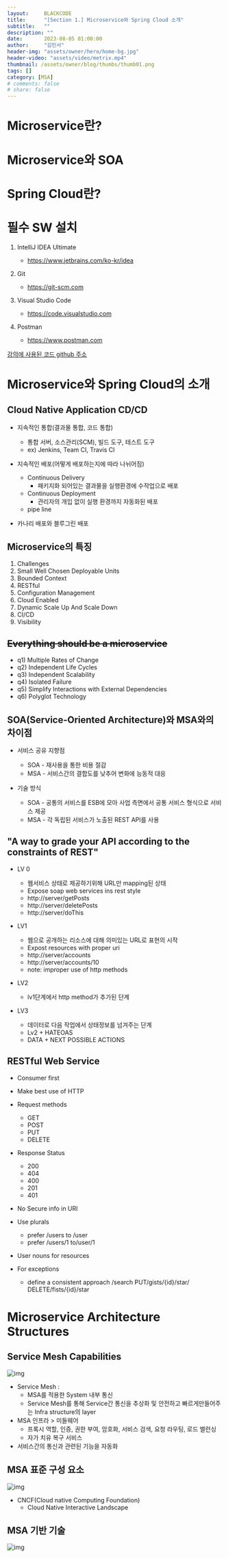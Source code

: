 ```yaml
---
layout:     BLACKCODE
title:      "[Section 1.] Microservice와 Spring Cloud 소개"
subtitle:   ""
description: ""
date:       2023-08-05 01:00:00
author:     "김민서"
header-img: "assets/owner/hero/home-bg.jpg"
header-video: "assets/video/metrix.mp4"
thumbnail: /assets/owner/blog/thumbs/thumb01.png
tags: []
category: [MSA]
# comments: false
# share: false
---
```


# Microservice란?

# Microservice와 SOA

# Spring Cloud란?

# 필수 SW 설치
1. IntelliJ IDEA Ultimate
    - https://www.jetbrains.com/ko-kr/idea

2. Git 
    - https://git-scm.com

3. Visual Studio Code
    - https://code.visualstudio.com

4. Postman
    - https://www.postman.com

[강의에 사용된 코드 github 주소](https://github.com/joneconsulting/msa_with_spring_cloud.git)

# Microservice와 Spring Cloud의 소개
## Cloud Native Application CD/CD
- 지속적인 통합(결과물 통합, 코드 통합)
    - 통합 서버, 소스관리(SCM), 빌드 도구, 테스트 도구
    - ex) Jenkins, Team CI, Travis CI

- 지속적인 배포(어떻게 배포하는지에 따라 나뉘어짐)
    - Continuous Delivery
        - 패키지화 되어있는 결과물을 실행환경에 수작업으로 배포
    - Continuous Deployment
        - 관리자의 개입 없이 실행 환경까지 자동화된 배포
    - pipe line

- 카나리 배포와 블루그린 배포

## Microservice의 특징
1. Challenges
2. Small Well Chosen Deployable Units
3. Bounded Context
4. RESTful
5. Configuration Management
6. Cloud Enabled
7. Dynamic Scale Up And Scale Down
8. CI/CD
9. Visibility

## ~~Everything should be a microservice~~
- q1) Multiple Rates of Change
- q2) Independent Life Cycles
- q3) Independent Scalability
- q4) Isolated Failure
- q5) Simplify Interactions with External Dependencies
- q6) Polyglot Technology

## SOA(Service-Oriented Architecture)와 MSA와의 차이점
- 서비스 공유 지향점
    - SOA - 재사용을 통한 비용 절감
    - MSA - 서비스간의 결합도를 낮추어 변화에 능동적 대응

- 기술 방식
    - SOA - 공통의 서비스를 ESB에 모아 사업 측면에서 공통 서비스 형식으로 서비스 제공
    - MSA - 각 독립된 서비스가 노출된 REST API를 사용

## "A way to grade your API according to the constraints of REST"

- LV 0 
    - 웹서비스 상태로 제공하기위해 URL만 mapping된 상태
    - Expose soap web services ins rest style
    - http://server/getPosts
    - http://server/deletePosts
    - http://server/doThis

- LV1
    - 웹으로 공개하는 리소스에 대해 의미있는 URL로 표현의 시작
    - Expost resources with proper uri
    - http://server/accounts
    - http://server/accounts/10
    - note: improper use of http methods

- LV2
    - lv1단계에서 http method가 추가된 단계

- LV3
    - 데이터로 다음 작업에서 상태정보를 넘겨주는 단계
    - Lv2 + HATEOAS 
    - DATA + NEXT POSSIBLE ACTIONS

## RESTful Web Service
- Consumer first

- Make best use of HTTP

- Request methods
    - GET
    - POST
    - PUT
    - DELETE

- Response Status
    - 200
    - 404
    - 400
    - 201
    - 401

- No Secure info in URI

- Use plurals
    - prefer /users to /user
    - prefer /users/1 to/user/1

- User nouns for resources

- For exceptions
    - define a consistent approach
    /search
    PUT/gists/{id}/star/
    DELETE/fists/{id}/star

# Microservice Architecture Structures
## Service Mesh Capabilities
![img](/assets/category/MSA/inflearn/00-01.png)
- Service Mesh : 
    - MSA를 적용한 System 내부 통신
    - Service Mesh를 통해 Service간 통신을 추상화 및 안전하고 빠르게만들어주는 Infra structure의 layer
- MSA 인프라 > 미들웨어
    - 프록시 역할, 인증, 권한 부여, 암호화, 서비스 검색, 요청 라우팅, 로드 밸런싱
    - 자가 치유 복구 서비스
- 서비스간의 통신과 관련된 기능을 자동화

## MSA 표준 구성 요소
![img](/assets/category/MSA/inflearn/00-02.png)
- CNCF(Cloud native Computing Foundation)
    - Cloud Native Interactive Landscape
    

## MSA 기반 기술
![img](/assets/category/MSA/inflearn/00-03.png)